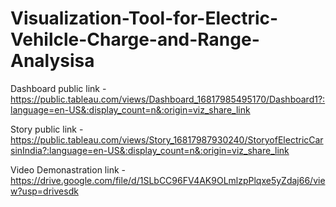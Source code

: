 # Visualization-Tool-for-Electric-Vehilcle-Charge-and-Range-Analysisa


Dashboard public link - https://public.tableau.com/views/Dashboard_16817985495170/Dashboard1?:language=en-US&:display_count=n&:origin=viz_share_link

Story public link - https://public.tableau.com/views/Story_16817987930240/StoryofElectricCarsinIndia?:language=en-US&:display_count=n&:origin=viz_share_link

Video Demonastration link -https://drive.google.com/file/d/1SLbCC96FV4AK9OLmlzpPlqxe5yZdaj66/view?usp=drivesdk
